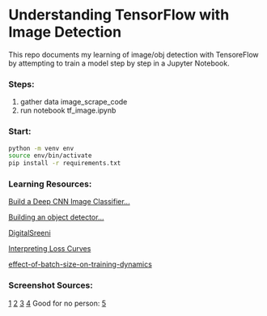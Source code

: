 # Understanding TensorFlow with Image Detection

This repo documents my learning of image/obj detection with TensoreFlow
by attempting to train a model step by step in a Jupyter Notebook. 

### Steps:
1. gather data image_scrape_code
2. run notebook tf_image.ipynb

### Start:
```bash
python -m venv env
source env/bin/activate
pip install -r requirements.txt
```

### Learning Resources:
[Build a Deep CNN Image Classifier...](https://youtu.be/jztwpsIzEGc?feature=shared)

[Building an object detector...](https://medium.com/nerd-for-tech/building-an-object-detector-in-tensorflow-using-bounding-box-regression-2bc13992973f)

[DigitalSreeni](https://youtu.be/JhQqquVeCE0?feature=shared)

[Interpreting Loss Curves](https://developers.google.com/machine-learning/testing-debugging/metrics/interpretic)

[effect-of-batch-size-on-training-dynamics](https://medium.com/mini-distill/effect-of-batch-size-on-training-dynamics-21c14f7a716e)

### Screenshot Sources:
[1](https://youtu.be/7XNOJoE6Utg?feature=shared)
[2](https://youtu.be/yzo0lE-gk5I?feature=shared)
[3](https://youtu.be/RgdMryWc7X0?feature=shared)
[4](https://youtu.be/PBYoPqlxuh0?feature=shared)
Good for no person:
[5](https://youtu.be/D_QiMn4d9GA?feature=shared)
